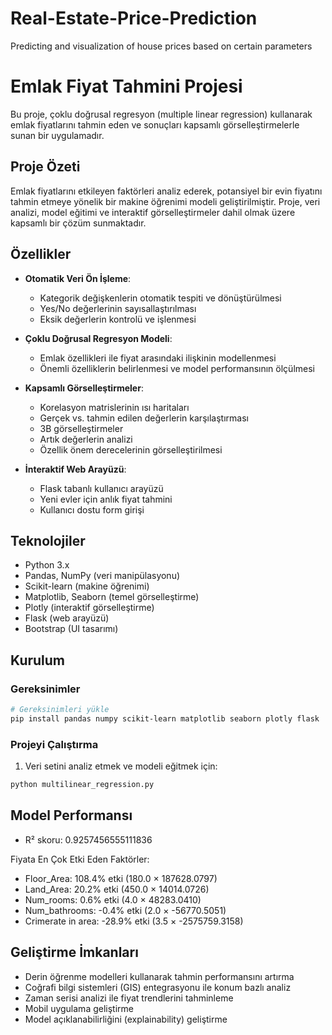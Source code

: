 # Real-Estate-Price-Prediction
Predicting and visualization of  house prices based on certain parameters

# Emlak Fiyat Tahmini Projesi

Bu proje, çoklu doğrusal regresyon (multiple linear regression) kullanarak emlak fiyatlarını tahmin eden ve sonuçları kapsamlı görselleştirmelerle sunan bir uygulamadır.

## Proje Özeti

Emlak fiyatlarını etkileyen faktörleri analiz ederek, potansiyel bir evin fiyatını tahmin etmeye yönelik bir makine öğrenimi modeli geliştirilmiştir. Proje, veri analizi, model eğitimi ve interaktif görselleştirmeler dahil olmak üzere kapsamlı bir çözüm sunmaktadır.

## Özellikler

- **Otomatik Veri Ön İşleme**:
  - Kategorik değişkenlerin otomatik tespiti ve dönüştürülmesi
  - Yes/No değerlerinin sayısallaştırılması
  - Eksik değerlerin kontrolü ve işlenmesi

- **Çoklu Doğrusal Regresyon Modeli**:
  - Emlak özellikleri ile fiyat arasındaki ilişkinin modellenmesi
  - Önemli özelliklerin belirlenmesi ve model performansının ölçülmesi

- **Kapsamlı Görselleştirmeler**:
  - Korelasyon matrislerinin ısı haritaları
  - Gerçek vs. tahmin edilen değerlerin karşılaştırması
  - 3B görselleştirmeler
  - Artık değerlerin analizi
  - Özellik önem derecelerinin görselleştirilmesi

- **İnteraktif Web Arayüzü**:
  - Flask tabanlı kullanıcı arayüzü
  - Yeni evler için anlık fiyat tahmini
  - Kullanıcı dostu form girişi

## Teknolojiler

- Python 3.x
- Pandas, NumPy (veri manipülasyonu)
- Scikit-learn (makine öğrenimi)
- Matplotlib, Seaborn (temel görselleştirme)
- Plotly (interaktif görselleştirme)
- Flask (web arayüzü)
- Bootstrap (UI tasarımı)

## Kurulum

### Gereksinimler

```bash
# Gereksinimleri yükle
pip install pandas numpy scikit-learn matplotlib seaborn plotly flask
```

### Projeyi Çalıştırma

1. Veri setini analiz etmek ve modeli eğitmek için:

```bash
python multilinear_regression.py
```





## Model Performansı

- R² skoru: 0.9257456555111836


 Fiyata En Çok Etki Eden Faktörler:
- Floor_Area: 108.4% etki (180.0 × 187628.0797)
- Land_Area: 20.2% etki (450.0 × 14014.0726)
- Num_rooms: 0.6% etki (4.0 × 48283.0410)
- Num_bathrooms: -0.4% etki (2.0 × -56770.5051)
- Crimerate in area: -28.9% etki (3.5 × -2575759.3158)

## Geliştirme İmkanları

- Derin öğrenme modelleri kullanarak tahmin performansını artırma
- Coğrafi bilgi sistemleri (GIS) entegrasyonu ile konum bazlı analiz
- Zaman serisi analizi ile fiyat trendlerini tahminleme
- Mobil uygulama geliştirme
- Model açıklanabilirliğini (explainability) geliştirme


